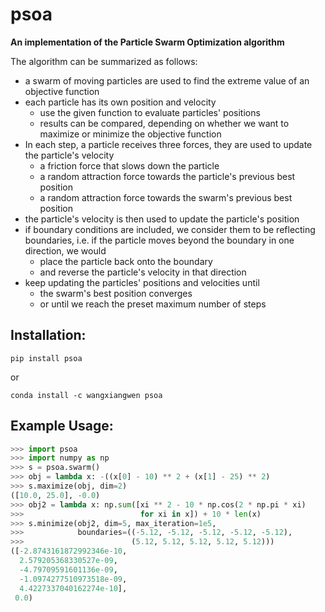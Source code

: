 # psoa

**An implementation of the Particle Swarm Optimization algorithm**

The algorithm can be summarized as follows:

* a swarm of moving particles are used to find the extreme value of an objective function  
* each particle has its own position and velocity  
	* use the given function to evaluate particles' positions  
	* results can be compared, depending on whether we want to maximize or minimize the objective function  
* In each step, a particle receives three forces, they are used to update the particle's velocity  
	* a friction force that slows down the particle  
	* a random attraction force towards the particle's previous best position  
	* a random attraction force towards the swarm's previous best position  
* the particle's velocity is then used to update the particle's position  
* if boundary conditions are included, we consider them to be reflecting boundaries, i.e. if the particle moves beyond the boundary in one direction, we would  
	* place the particle back onto the boundary  
	* and reverse the particle's velocity in that direction  
* keep updating the particles' positions and velocities until  
	* the swarm's best position converges  
	* or until we reach the preset maximum number of steps 


## Installation:  
```
pip install psoa
```  
or

```
conda install -c wangxiangwen psoa
```

## Example Usage:  
```python
>>> import psoa
>>> import numpy as np
>>> s = psoa.swarm()
>>> obj = lambda x: -((x[0] - 10) ** 2 + (x[1] - 25) ** 2)
>>> s.maximize(obj, dim=2)
([10.0, 25.0], -0.0)
>>> obj2 = lambda x: np.sum([xi ** 2 - 10 * np.cos(2 * np.pi * xi)
>>>                          for xi in x]) + 10 * len(x)
>>> s.minimize(obj2, dim=5, max_iteration=1e5,
>>>            boundaries=((-5.12, -5.12, -5.12, -5.12, -5.12),
>>>                        (5.12, 5.12, 5.12, 5.12, 5.12)))
([-2.8743161872992346e-10,
  2.579205368330527e-09,
  -4.79709591601136e-09,
  -1.0974277510973518e-09,
  4.4227337040162274e-10],
 0.0)
```
